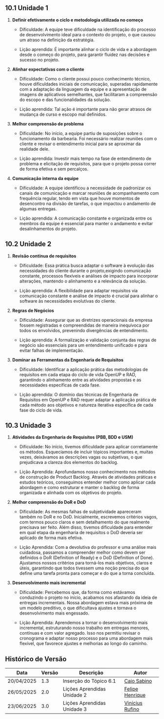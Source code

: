 ## 10.1 Unidade 1

1. **Definir efetivamente o ciclo e metodologia utilizada no começo**

    - Dificuldade: A equipe teve dificuldade na identificação do processo de desenvolvimento ideal para o contexto do projeto, o que causou um atraso na definição da estratégia.

    - Lição aprendida: É importante alinhar o ciclo de vida e a abordagem desde o começo do projeto, para garantir fluidez nas decisões e sucesso no projeto.

2. **Alinhar expectativas com o cliente**

    - Dificuldade: Como o cliente possui pouco conhecimento técnico, houve dificuldades iniciais de comunicação, superadas rapidamente com a adaptação da linguagem da equipe e a apresentação de imagens de aplicativos semelhantes, que facilitaram a compreensão do escopo e das funcionalidades da solução.

    - Lição aprendida: Tal ação é importante para não gerar atrasos de mudança de curso e escopo mal definidos.

3. **Melhor compreensão de problema**

    - Dificuldade: No início, a equipe partiu de suposições sobre o funcionamento da barbearia. Foi necessário realizar reuniões com o cliente e revisar o entendimento inicial para se aproximar da realidade dele.

    - Lição aprendida: Investir mais tempo na fase de entendimento de problema e elicitação de requisitos, para que o projeto possa correr de forma efetiva e sem percalços. 

4. **Comunicação interna da equipe**

    - Dificuldade: A equipe identificou a necessidade de padronizar os canais de comunicação e marcar reuniões de acompanhamento com frequência regular, tendo em vista que houve momentos de desencontro na divisão de tarefas, o que impactou o andamento de algumas entregas.

    - Lição aprendida: A comunicação constante e organizada entre os membros da equipe é essencial para manter o andamento e evitar desalinhamentos do projeto.

## 10.2 Unidade 2

1. **Revisão contínua de requisitos**

    - Dificuldade: Essa prática busca adaptar o software à evolução das necessidades do cliente durante o projeto,exigindo comunicação constante, processos flexíveis e análises de impacto para incorporar alterações, mantendo o alinhamento e a relevância da solução.

    - Lição aprendida:  A flexibilidade para adaptar requisitos via comunicação constante e análise de impacto é crucial para alinhar o software às necessidades evolutivas do cliente.

2. **Regras de Negócios** 

    - Dificuldade: Assegurar que as diretrizes operacionais da empresa fossem registradas e compreendidas de maneira inequívoca por todos os envolvidos, prevenindo divergências de entendimento.

    - Lição aprendida: A formalização e validação conjunta das regras de negócio são essenciais para um entendimento unificado e para evitar falhas de implementação.

3. **Dominar as Ferramentas da Engenharia de Requisitos**

    - Dificuldade: Identificar a aplicação prática das metodologias de requisitos em cada etapa do ciclo de vida OpenUP e RAD, garantindo o alinhamento entre as atividades 
propostas e as necessidades específicas de cada fase.

    - Lição aprendida: O domínio das técnicas de Engenharia de Requisitos em OpenUP e RAD requer adaptar a aplicação prática de cada método aos objetivos e natureza iterativa específica de cada fase do ciclo de vida.

## 10.3 Unidade 3

1. **Atividades da Engenharia de Requisitos (PBB, BDD e USM)**

    -  Dificuldade: No início, tivemos dificuldade para aplicar corretamente os métodos. Esquecíamos de incluir tópicos importantes e, muitas vezes, deixávamos as descrições vagas ou subjetivas, o que prejudicava a clareza dos elementos do backlog.

    - Lição Aprendida: Aprofundamos nosso conhecimento nos métodos de construção de Product Backlog. Através de atividades práticas e estudos teóricos, conseguimos entender melhor como aplicar cada abordagem e como estruturar e manter o backlog de forma organizada e alinhada com os objetivos do projeto.

2. **Melhor compreensão do DoR e DoD**
    - Dificuldade: As mesmas falhas de subjetividade apareceram também no DoR e no DoD. Inicialmente, escrevemos critérios vagos, com termos pouco claros e sem detalhamento do que realmente precisava ser feito. Além disso, tivemos dificuldade para entender em qual etapa da engenharia de requisitos o DoD deveria ser aplicado de forma mais efetiva.

    - Lição Aprendida: Com a devolutiva do professor e uma análise mais cuidadosa, passamos a compreender melhor como devem ser definidos o DoR (Definition of Ready) e o DoD (Definition of Done). Ajustamos nossos critérios para torná-los mais objetivos, claros e úteis, garantindo que todos tivessem uma noção precisa do que define uma tarefa pronta para começar e do que a torna concluída.

3. **Desenvolvimento mais incremental**
    - Dificuldade: Percebemos que, da forma como estávamos conduzindo o projeto no início, acabamos nos afastando da ideia de entregas incrementais. Nossa abordagem estava mais próxima de um modelo preditivo, o que dificultava ajustes e tornava o desenvolvimento mais engessado.

    - Lição Aprendida: Aprendemos a tornar o desenvolvimento mais incremental, estruturando nosso trabalho em entregas menores, contínuas e com valor agregado. Isso nos permitiu revisar o cronograma e adaptar nosso processo para uma abordagem mais flexível, que favorece ajustes e melhorias ao longo do caminho.

## Histórico de Versão

| Data | Versão | Descrição | Autor |
|---|---|---|---|
| 20/04/2025 | 1.3 | Inserção do Tópico 6.1 | [Caio Sabino](https://github.com/caiomsabino) |
| 26/05/2025 | 2.0 | Lições Aprendidas Unidade 2| [Felipe Henrique](https://github.com/fhenrique77) |
| 23/06/2025 | 3.0 | Lições Aprendidas Unidade 3| [Vinícius Rufino](https://github.com/RufinoVfR) |